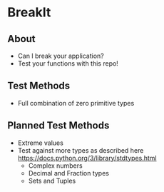 # BreakIt

## About
* Can I break your application?
* Test your functions with this repo!

## Test Methods
* Full combination of zero primitive types

## Planned Test Methods
* Extreme values
* Test against more types as described here https://docs.python.org/3/library/stdtypes.html
  * Complex numbers
  * Decimal and Fraction types
  * Sets and Tuples
